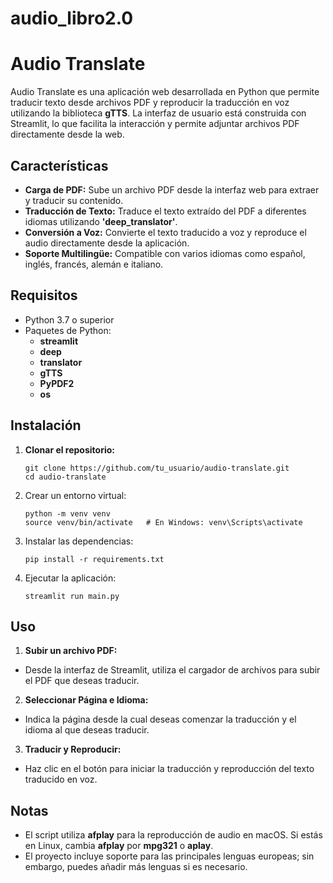 # audio_libro2.0

# Audio Translate

Audio Translate es una aplicación web desarrollada en Python que permite traducir texto desde archivos PDF y reproducir la traducción en voz utilizando la biblioteca **gTTS**. La interfaz de usuario está construida con Streamlit, lo que facilita la interacción y permite adjuntar archivos PDF directamente desde la web.

## Características

- **Carga de PDF:** Sube un archivo PDF desde la interfaz web para extraer y traducir su contenido.
- **Traducción de Texto:** Traduce el texto extraído del PDF a diferentes idiomas utilizando **'deep_translator'**.
- **Conversión a Voz:** Convierte el texto traducido a voz y reproduce el audio directamente desde la aplicación.
- **Soporte Multilingüe:** Compatible con varios idiomas como español, inglés, francés, alemán e italiano.

## Requisitos

- Python 3.7 o superior
- Paquetes de Python:
  - **streamlit**
  - **deep**
  - **translator**
  - **gTTS**
  - **PyPDF2** 
  - **os**

 ## Instalación

1. **Clonar el repositorio:**

       git clone https://github.com/tu_usuario/audio-translate.git
       cd audio-translate

2. Crear un entorno virtual:

       python -m venv venv
       source venv/bin/activate   # En Windows: venv\Scripts\activate

3. Instalar las dependencias:

       pip install -r requirements.txt

4. Ejecutar la aplicación:

       streamlit run main.py

## Uso

1. **Subir un archivo PDF:**
- Desde la interfaz de Streamlit, utiliza el cargador de archivos para subir el PDF que deseas traducir.
2. **Seleccionar Página e Idioma:**
- Indica la página desde la cual deseas comenzar la traducción y el idioma al que deseas traducir.
3. **Traducir y Reproducir:**
- Haz clic en el botón para iniciar la traducción y reproducción del texto traducido en voz.

## Notas

- El script utiliza **afplay** para la reproducción de audio en macOS. Si estás en Linux, cambia **afplay** por **mpg321** o **aplay**.
- El proyecto incluye soporte para las principales lenguas europeas; sin embargo, puedes añadir más lenguas si es necesario.